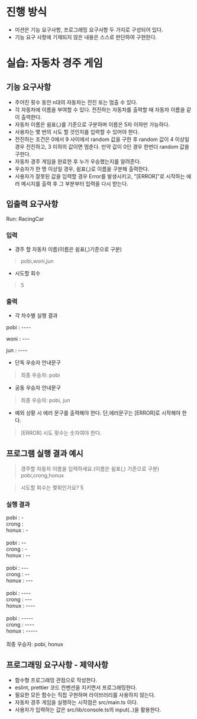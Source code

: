 # 진행 방식
- 미션은 기능 요구사항, 프로그래밍 요구사항 두 가지로 구성되어 있다.
- 기능 요구 사항에 기재되지 않은 내용은 스스로 판단하여 구현한다.

# 실습: 자동차 경주 게임

## 기능 요구사항
- 주어진 횟수 동안 n대의 자동차는 전진 또는 멈출 수 있다.
- 각 자동차에 이름을 부여할 수 있다. 전진하는 자동차를 출력할 때 자동차 이름을 같이 출력한다.
- 자동차 이름은 쉼표(,)를 기준으로 구분하며 이름은 5자 이하만 가능하다.
- 사용자는 몇 번의 시도 할 것인지를 입력할 수 있어야 한다.
- 전진하는 조건은 0에서 9 사이에서 random 값을 구한 후 random 값이 4 이상일 경우 전진하고, 3 이하의 값이면 멈춘다. 만약 값이 0인 경우 한번더 random 값을 구한다.
- 자동차 경주 게임을 완료한 후 누가 우승했는지를 알려준다.
- 우승자가 한 명 이상일 경우, 쉼표(,)로 이름을 구분해 출력한다.
- 사용자가 잘못된 값을 입력할 경우 Error를 발생시키고, "[ERROR]"로 시작하는 에러 메시지를 출력 후 그 부분부터 입력을 다시 받는다.

## 입출력 요구사항
Run: RacingCar

### 입력
- 경주 할 자동차 이름(이름은 쉼표(,)기준으로 구분) 
> pobi,woni,jun

- 시도할 회수
> 5

### 출력
- 각 차수별 실행 결과  

pobi : ----

woni : ---  

jun : ----
- 단독 우승자 안내문구 
> 최종 우승자: pobi

- 공동 우승자 안내문구 
> 최종 우승자: pobi, jun

- 예외 상황 시 에러 문구를 출력해야 한다. 단,에러문구는 [ERROR]로 시작해야 한다.
> [ERROR] 시도 횟수는 숫자여야 한다.

## 프로그램 실행 결과 예시
> 경주할 자동차 이름을 입력하세요.(이름은 쉼표(,) 기준으로 구분)  
> pobi,crong,honux

> 시도할 회수는 몇회인가요?
> 5

### 실행 결과 
pobi : - <br>
crong : <br>
honux : - <br>
<br>
pobi : -- <br>
crong : - <br>
honux : -- <br>
<br>
pobi : --- <br>
crong : -- <br>
honux : --- <br>
<br>
pobi : ---- <br>
crong : --- <br>
honux : ---- <br>
<br>
pobi : ----- <br>
crong : ---- <br>
honux : ----- <br>
<br>
최종 우승자: pobi, honux


## 프로그래밍 요구사항 - 제약사항
- 함수형 프로그래밍 관점으로 작성한다.
- eslint, prettier 코드 컨벤션을 지키면서 프로그래밍한다.
- 필요한 모든 함수는 직접 구현하며 라이브러리를 사용하지 않는다.
- 자동차 경주 게임을 실행하는 시작점은 src/main.ts 이다.
- 사용자가 입력하는 값은 src/lib/console.ts의 input(..)을 활용한다.
